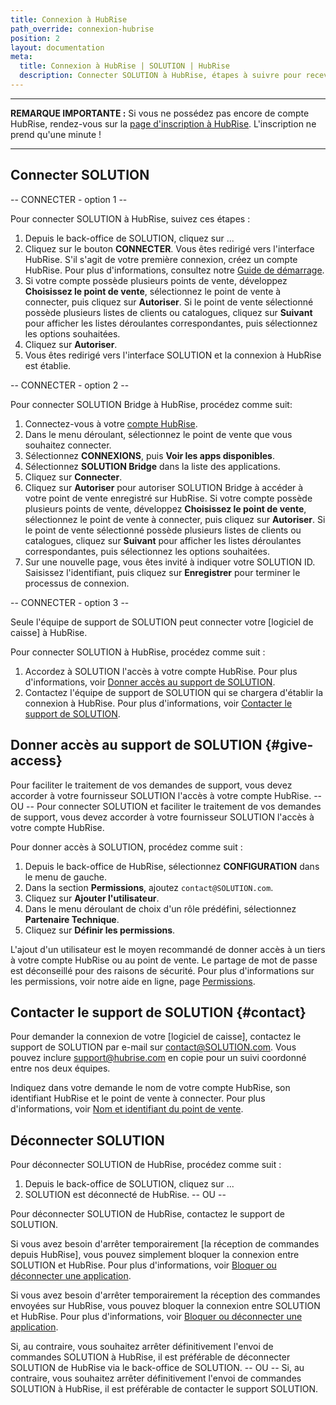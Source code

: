 ```yaml
---
title: Connexion à HubRise
path_override: connexion-hubrise
position: 2
layout: documentation
meta:
  title: Connexion à HubRise | SOLUTION | HubRise
  description: Connecter SOLUTION à HubRise, étapes à suivre pour recevoir vos commandes SOLUTION dans votre logiciel de caisse.
---
```


---

**REMARQUE IMPORTANTE :** Si vous ne possédez pas encore de compte HubRise, rendez-vous sur la [page d'inscription à HubRise](https://manager.hubrise.com/signup). L'inscription ne prend qu'une minute !

---

## Connecter SOLUTION

\-- CONNECTER - option 1 --

Pour connecter SOLUTION à HubRise, suivez ces étapes :

1. Depuis le back-office de SOLUTION, cliquez sur ...
2. Cliquez sur le bouton **CONNECTER**. Vous êtes redirigé vers l'interface HubRise. S'il s'agit de votre première connexion, créez un compte HubRise. Pour plus d'informations, consultez notre [Guide de démarrage](/docs/get-started).
3. Si votre compte possède plusieurs points de vente, développez **Choisissez le point de vente**, sélectionnez le point de vente à connecter, puis cliquez sur **Autoriser**. Si le point de vente sélectionné possède plusieurs listes de clients ou catalogues, cliquez sur **Suivant** pour afficher les listes déroulantes correspondantes, puis sélectionnez les options souhaitées.
4. Cliquez sur **Autoriser**.
5. Vous êtes redirigé vers l'interface SOLUTION et la connexion à HubRise est établie.

\-- CONNECTER - option 2 --

Pour connecter SOLUTION Bridge à HubRise, procédez comme suit:

1. Connectez-vous à votre [compte HubRise](https://manager.hubrise.com).
2. Dans le menu déroulant, sélectionnez le point de vente que vous souhaitez connecter.
3. Sélectionnez **CONNEXIONS**, puis **Voir les apps disponibles**.
4. Sélectionnez **SOLUTION Bridge** dans la liste des applications.
5. Cliquez sur **Connecter**.
6. Cliquez sur **Autoriser** pour autoriser SOLUTION Bridge à accéder à votre point de vente enregistré sur HubRise. Si votre compte possède plusieurs points de vente, développez **Choisissez le point de vente**, sélectionnez le point de vente à connecter, puis cliquez sur **Autoriser**. Si le point de vente sélectionné possède plusieurs listes de clients ou catalogues, cliquez sur **Suivant** pour afficher les listes déroulantes correspondantes, puis sélectionnez les options souhaitées.
7. Sur une nouvelle page, vous êtes invité à indiquer votre SOLUTION ID. Saisissez l'identifiant, puis cliquez sur **Enregistrer** pour terminer le processus de connexion.

\-- CONNECTER - option 3 --

Seule l'équipe de support de SOLUTION peut connecter votre [logiciel de caisse] à HubRise.

Pour connecter SOLUTION à HubRise, procédez comme suit :

1. Accordez à SOLUTION l'accès à votre compte HubRise. Pour plus d'informations, voir [Donner accès au support de SOLUTION](#give-access).
2. Contactez l'équipe de support de SOLUTION qui se chargera d'établir la connexion à HubRise. Pour plus d'informations, voir [Contacter le support de SOLUTION](#contact).

## Donner accès au support de SOLUTION {#give-access}

Pour faciliter le traitement de vos demandes de support, vous devez accorder à votre fournisseur SOLUTION l'accès à votre compte HubRise.
\-- OU --
Pour connecter SOLUTION et faciliter le traitement de vos demandes de support, vous devez accorder à votre fournisseur SOLUTION l'accès à votre compte HubRise.

Pour donner accès à SOLUTION, procédez comme suit :

1. Depuis le back-office de HubRise, sélectionnez **CONFIGURATION** dans le menu de gauche.
1. Dans la section **Permissions**, ajoutez `contact@SOLUTION.com`.
1. Cliquez sur **Ajouter l'utilisateur**.
1. Dans le menu déroulant de choix d'un rôle prédéfini, sélectionnez **Partenaire Technique**.
1. Cliquez sur **Définir les permissions**.

L'ajout d'un utilisateur est le moyen recommandé de donner accès à un tiers à votre compte HubRise ou au point de vente. Le partage de mot de passe est déconseillé pour des raisons de sécurité. Pour plus d'informations sur les permissions, voir notre aide en ligne, page [Permissions](/docs/permissions).

## Contacter le support de SOLUTION {#contact}

Pour demander la connexion de votre [logiciel de caisse], contactez le support de SOLUTION par e-mail sur contact@SOLUTION.com. Vous pouvez inclure support@hubrise.com en copie pour un suivi coordonné entre nos deux équipes.

Indiquez dans votre demande le nom de votre compte HubRise, son identifiant HubRise et le point de vente à connecter. Pour plus d'informations, voir [Nom et identifiant du point de vente](/docs/locations#location-name-and-id).

## Déconnecter SOLUTION

Pour déconnecter SOLUTION de HubRise, procédez comme suit :

1. Depuis le back-office de SOLUTION, cliquez sur ...
2. SOLUTION est déconnecté de HubRise.
   -- OU --

Pour déconnecter SOLUTION de HubRise, contactez le support de SOLUTION.

Si vous avez besoin d'arrêter temporairement [la réception de commandes depuis HubRise], vous pouvez simplement bloquer la connexion entre SOLUTION et HubRise. Pour plus d'informations, voir [Bloquer ou déconnecter une application](/docs/connections#block-or-disconnect).

Si vous avez besoin d'arrêter temporairement la réception des commandes envoyées sur HubRise, vous pouvez bloquer la connexion entre SOLUTION et HubRise. Pour plus d'informations, voir [Bloquer ou déconnecter une application](/docs/connections#block-or-disconnect).

Si, au contraire, vous souhaitez arrêter définitivement l'envoi de commandes SOLUTION à HubRise, il est préférable de déconnecter SOLUTION de HubRise via le back-office de SOLUTION.
\-- OU --
Si, au contraire, vous souhaitez arrêter définitivement l'envoi de commandes SOLUTION à HubRise, il est préférable de contacter le support SOLUTION.
